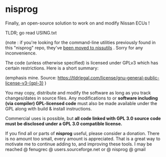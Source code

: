 # nisprog

Finally, an open-source solution to work on and modify Nissan ECUs !

TLDR; go read USING.txt

(note : if you're looking for the command-line utilities previously found in this "nisprog" repo,
they've [been moved to nissutils](https://github.com/fenugrec/nissutils) . Sorry for any inconvenience.

The code (unless otherwise specified) is licensed under GPLv3 which has certain restrictions. Here is a short summary:

(emphasis mine. Source: https://tldrlegal.com/license/gnu-general-public-license-v3-(gpl-3) )

You may copy, distribute and modify the software as long as you track changes/dates in source files.
Any modifications to or **software including (via compiler) GPL-licensed code** must also be made available under the GPL along with build & install instructions.


Commercial uses is possible, but **all code linked with GPL 3.0 source code must be disclosed under a GPL 3.0 compatible license.**

If you find all or parts of **nisprog** useful, please consider a donation. There is no amount too small, every amount is appreciated. That is a great way to motivate me to continue adding to, and improving these tools.
I may be reached @ fenugrec @ users.sourceforge.net or @ nisprog @ gmail
